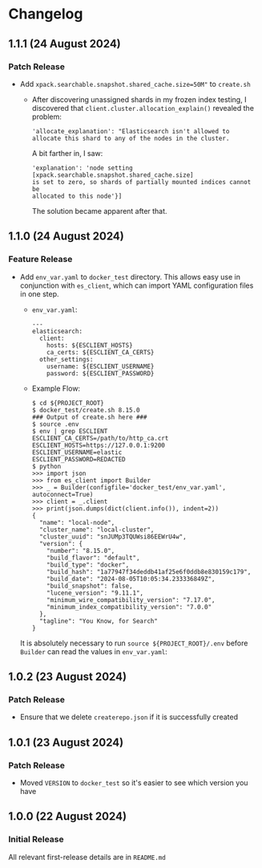 # Changelog

## 1.1.1 (24 August 2024)

### Patch Release

* Add `xpack.searchable.snapshot.shared_cache.size=50M"` to `create.sh`
  * After discovering unassigned shards in my frozen index testing, I
    discovered that `client.cluster.allocation_explain()` revealed the
    problem: 
    
    ```
    'allocate_explanation': "Elasticsearch isn't allowed to allocate this shard to any of the nodes in the cluster.
    ```

    A bit farther in, I saw:

    ```
    'explanation': 'node setting [xpack.searchable.snapshot.shared_cache.size]
    is set to zero, so shards of partially mounted indices cannot be
    allocated to this node'}]
    ```

    The solution became apparent after that.

## 1.1.0 (24 August 2024)

### Feature Release

* Add `env_var.yaml` to `docker_test` directory. This allows easy use in
  conjunction with `es_client`, which can import YAML configuration files in
  one step.

  * `env_var.yaml`:
    
    ```
    ---
    elasticsearch:
      client:
        hosts: ${ESCLIENT_HOSTS}
        ca_certs: ${ESCLIENT_CA_CERTS}
      other_settings:
        username: ${ESCLIENT_USERNAME}
        password: ${ESCLIENT_PASSWORD}
    ```

  * Example Flow:

    ```
    $ cd ${PROJECT_ROOT}
    $ docker_test/create.sh 8.15.0
    ### Output of create.sh here ###
    $ source .env
    $ env | grep ESCLIENT
    ESCLIENT_CA_CERTS=/path/to/http_ca.crt
    ESCLIENT_HOSTS=https://127.0.0.1:9200
    ESCLIENT_USERNAME=elastic
    ESCLIENT_PASSWORD=REDACTED
    $ python
    >>> import json
    >>> from es_client import Builder
    >>> _ = Builder(configfile='docker_test/env_var.yaml', autoconnect=True)
    >>> client = _.client
    >>> print(json.dumps(dict(client.info()), indent=2))
    {
      "name": "local-node",
      "cluster_name": "local-cluster",
      "cluster_uuid": "snJUMp3TQUWsi86EEWrU4w",
      "version": {
        "number": "8.15.0",
        "build_flavor": "default",
        "build_type": "docker",
        "build_hash": "1a77947f34deddb41af25e6f0ddb8e830159c179",
        "build_date": "2024-08-05T10:05:34.233336849Z",
        "build_snapshot": false,
        "lucene_version": "9.11.1",
        "minimum_wire_compatibility_version": "7.17.0",
        "minimum_index_compatibility_version": "7.0.0"
      },
      "tagline": "You Know, for Search"
    }
    ```

  It is absolutely necessary to run `source ${PROJECT_ROOT}/.env` before `Builder` can read the values in `env_var.yaml`:

## 1.0.2 (23 August 2024)

### Patch Release

* Ensure that we delete `createrepo.json` if it is successfully created

## 1.0.1 (23 August 2024)

### Patch Release

* Moved `VERSION` to `docker_test` so it's easier to see which version you have

## 1.0.0 (22 August 2024)

### Initial Release

All relevant first-release details are in `README.md`
